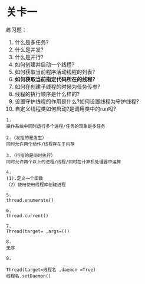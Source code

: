 # 关卡一

练习题：

1. 什么是多任务?
2. 什么是并发?
3. 什么是并行?
4. 如何创建并启动一个线程?
5. 如何获取当前程序活动线程的列表?
6. **如何获取当前指定代码所在的线程?**
7. 如何在创建子线程的时候为任务传参?
8. 线程的执行顺序是什么样的?
9. 设置守护线程的作用是什么?如何设置线程为守护线程?
10. 自定义线程类如何启动?是调用类中的run吗?

```
1.
操作系统中同时运行多个进程/任务的现象是多任务

2.（发指的是发生）
同时允许两个动作/线程存在于内存

3.（行指的是同时执行）
同时允许两个以上的进程/线程/同时在计算机处理器中运算

4.
(1).定义一个函数
（2）使用使用线程库创建进程

5.
thread.enumerate()

6.
thread.current()

7.
Thread(target= ,args=())

8.
无序

9.

Thread(target=线程名 ,daemon =True)
线程名.setDaemon()
```



